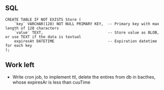 ## SQL
    CREATE TABLE IF NOT EXISTS Store (
        `key` VARCHAR(128) NOT NULL PRIMARY KEY,  -- Primary key with max length of 128 characters
        `value` TEXT,                             -- Store value as BLOB, or use TEXT if the data is textual
        expiresAt DATETIME                        -- Expiration datetime for each key
    );

## Work left
- Write cron job, to implement ttl, delete the entires from db in bacthes, whose expiresAr is less than cuuTime